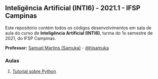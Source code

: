## Inteligência Artificial (INTI6) - 2021.1 - IFSP Campinas

Este repositório contém todos os códigos desenvolvimentos em sala de aula do curso de **Inteligência Artificial (INTI6)**, turma do 1o semestre de 2021, do IFSP Campinas.

**Professor:** [Samuel Martins (Samuka)](http://hisamuka.github.io/) - [@hisamuka](https://github.com/hisamuka)

### Aulas
1. [Tutorial sobre Python](https://github.com/xavecoding/IFSP-CMP-INTI6-2021.1/tree/main/tutorial_python)
